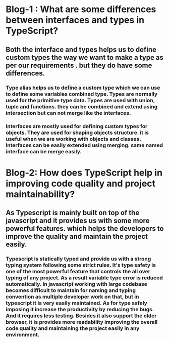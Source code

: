 # Blog-1 : What are some differences between interfaces and types in TypeScript?


## Both the interface and types helps us to define custom types the way  we want to make a type as per our requirements . but they do have some differences.

 ### Type alias helps us to define a custom type which we can use to define some variables combined type.   Types are normally used for the primitive type data. Types are used with union, tuple and functions. they can be combined and extend using intersection but can not merge like the  interfaces. 

 ### Interfaces are mostly used for defining custom types for objects. They are used for shaping objects structure. it is useful when we are working with objects and classes. Interfaces can be easily extended using merging. same named interface can be merge easily.


# Blog-2: How does TypeScript help in improving code quality and project maintainability?


## As Typescript is mainly built on top of the javascript and it provides us with some more powerful features. which helps the developers to improve the quality and maintain the project easily.

### Typescript is statically typed and provide us with a strong typing system following some strict rules. It's type safety is one of  the most powerful feature that controls the all over typing of any project. As a result variable type error is reduced automatically. In javascript working with large codebase becomes difficult to maintain for naming and typing convention as multiple developer work on that, but in typescript it is very easily maintained. As for type safely imposing it increase the productivity by reducing the bugs. And it requires less testing. Besides it also support the older browser, it is provides more readability improving the overall code quality and maintaining the project easily in any environment.